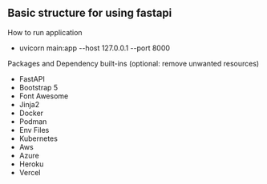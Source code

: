 ## Basic structure for using fastapi

How to run application
- uvicorn main:app --host 127.0.0.1 --port 8000

Packages and Dependency built-ins (optional: remove unwanted resources)
- FastAPI
- Bootstrap 5
- Font Awesome
- Jinja2
- Docker
- Podman
- Env Files
- Kubernetes
- Aws
- Azure
- Heroku
- Vercel